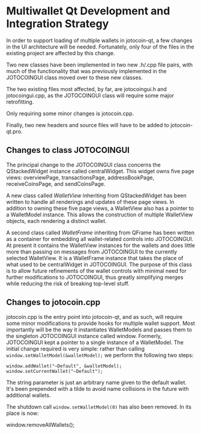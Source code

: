 Multiwallet Qt Development and Integration Strategy
===================================================

In order to support loading of multiple wallets in jotocoin-qt, a few changes in the UI architecture will be needed.
Fortunately, only four of the files in the existing project are affected by this change.

Two new classes have been implemented in two new .h/.cpp file pairs, with much of the functionality that was previously
implemented in the JOTOCOINGUI class moved over to these new classes.

The two existing files most affected, by far, are jotocoingui.h and jotocoingui.cpp, as the JOTOCOINGUI class will require
some major retrofitting.

Only requiring some minor changes is jotocoin.cpp.

Finally, two new headers and source files will have to be added to jotocoin-qt.pro.

Changes to class JOTOCOINGUI
---------------------------
The principal change to the JOTOCOINGUI class concerns the QStackedWidget instance called centralWidget.
This widget owns five page views: overviewPage, transactionsPage, addressBookPage, receiveCoinsPage, and sendCoinsPage.

A new class called *WalletView* inheriting from QStackedWidget has been written to handle all renderings and updates of
these page views. In addition to owning these five page views, a WalletView also has a pointer to a WalletModel instance.
This allows the construction of multiple WalletView objects, each rendering a distinct wallet.

A second class called *WalletFrame* inheriting from QFrame has been written as a container for embedding all wallet-related
controls into JOTOCOINGUI. At present it contains the WalletView instances for the wallets and does little more than passing on messages
from JOTOCOINGUI to the currently selected WalletView. It is a WalletFrame instance
that takes the place of what used to be centralWidget in JOTOCOINGUI. The purpose of this class is to allow future
refinements of the wallet controls with minimal need for further modifications to JOTOCOINGUI, thus greatly simplifying
merges while reducing the risk of breaking top-level stuff.

Changes to jotocoin.cpp
----------------------
jotocoin.cpp is the entry point into jotocoin-qt, and as such, will require some minor modifications to provide hooks for
multiple wallet support. Most importantly will be the way it instantiates WalletModels and passes them to the
singleton JOTOCOINGUI instance called window. Formerly, JOTOCOINGUI kept a pointer to a single instance of a WalletModel.
The initial change required is very simple: rather than calling `window.setWalletModel(&walletModel);` we perform the
following two steps:

	window.addWallet("~Default", &walletModel);
	window.setCurrentWallet("~Default");

The string parameter is just an arbitrary name given to the default wallet. It's been prepended with a tilde to avoid name collisions in the future with additional wallets.

The shutdown call `window.setWalletModel(0)` has also been removed. In its place is now:

window.removeAllWallets();
